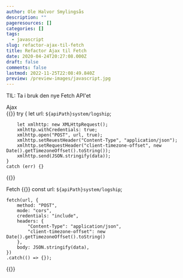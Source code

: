 ```yaml
---
author: Ole Halvor Smylingsås
description: ""
pageresources: []
categories: []
tags:
  - javascript
slug: refactor-ajax-til-fetch
title: Refactor Ajax til Fetch
date: 2020-04-24T20:27:08.000Z
draft: false
comments: false
lastmod: 2022-11-25T22:08:49.840Z
preview: /preview-images/javascript.jpg
---
```


TIL: Ta i bruk den nye Fetch API'et
<!--more-->

Ajax    
{{<highlight js>}}
    try {
        let url: `${apiPath}system/logship`;

        let xmlhttp: new XMLHttpRequest();
        xmlhttp.withCredentials: true;
        xmlhttp.open("POST", url, true);
        xmlhttp.setReuestHeader("Content-Type", "application/json");
        xmlhttp.setRequestHeader("client-timezone-offset", new Date().getTimezoneOffset().toString());
        xmlhttp.send(JSON.stringify(data));
    }
    catch (err) {}
{{</highlight>}}

Fetch
{{<highlight js>}}
    const url: `${apiPath}system/logship`;

    fetch(url, {
        method: "POST",
        mode: "cors",
        credentials: "include",
        headers: {
            "Content-Type": "application/json",
            "client-timezone-offset": new Date().getTimezoneOffset().toString()
        },
        body: JSON.stringify(data),
    })
    .catch(() => {});
{{</highlight>}}
